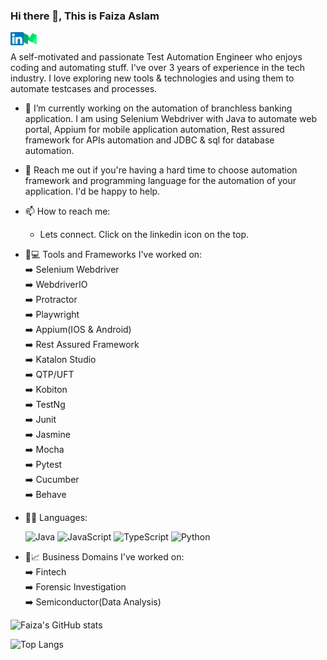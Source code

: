 ### Hi there 👋, This is Faiza Aslam

<a href="https://www.linkedin.com/in/faiza-aslam04/"><img align="left" src="https://raw.githubusercontent.com/faizaaslam/faizaaslam/main/Images/linkedin.svg" alt="Faiza | LinkedIn" width="21px"/></a>

<a href="https://faiza-aslam.medium.com/"><img align="left" src="https://raw.githubusercontent.com/faizaaslam/faizaaslam/main/Images/medium.svg" alt="Faiza | Medium" width="21px"/></a><br/>

A self-motivated and passionate Test Automation Engineer who enjoys coding and automating stuff. I've over 3 years of experience in the tech industry. I love exploring new tools & technologies and using them to automate testcases and processes. 

- 🔭 I’m currently working on the automation of branchless banking application. I am using Selenium Webdriver with Java to automate web portal, Appium for mobile application automation, Rest assured framework for APIs automation and JDBC & sql for database automation.

- 💬 Reach me out if you're having a hard time to choose automation framework and programming language for the automation of your application. I'd be happy to help.
- 📫 How to reach me: 
    - Lets connect. Click on the linkedin icon on the top. 
- :rocket::computer: Tools and Frameworks I've worked on:<br />
      :arrow_right: Selenium Webdriver<br />
      :arrow_right: WebdriverIO<br />
      :arrow_right: Protractor<br />
      :arrow_right: Playwright<br />
      :arrow_right: Appium(IOS & Android)<br />
      :arrow_right: Rest Assured Framework<br />
      :arrow_right: Katalon Studio<br />
      :arrow_right: QTP/UFT<br />
      :arrow_right: Kobiton<br />
      :arrow_right: TestNg<br />
      :arrow_right: Junit<br />
      :arrow_right: Jasmine<br />
      :arrow_right: Mocha<br />
      :arrow_right: Pytest<br />
      :arrow_right: Cucumber<br />
      :arrow_right: Behave
    
- 👩‍💻 Languages:<br />

    ![Java](https://img.shields.io/badge/java-%23ED8B00.svg?style=for-the-badge&logo=java&logoColor=white)
    ![JavaScript](https://img.shields.io/badge/javascript-%23323330.svg?style=for-the-badge&logo=javascript&logoColor=%23F7DF1E)
    ![TypeScript](https://img.shields.io/badge/typescript-%23007ACC.svg?style=for-the-badge&logo=typescript&logoColor=white)
    ![Python](https://img.shields.io/badge/python-3670A0?style=for-the-badge&logo=python&logoColor=ffdd54)<br/>
   
- :rocket:📈 Business Domains I've worked on: <br />
    :arrow_right: Fintech<br />
    :arrow_right: Forensic Investigation<br />
    :arrow_right: Semiconductor(Data Analysis)
    

![Faiza's GitHub stats](https://github-readme-stats.vercel.app/api?username=faizaaslam&show_icons=true&theme=radical)

![Top Langs](https://github-readme-stats.vercel.app/api/top-langs/?username=faizaaslam&theme=tokyonight)


